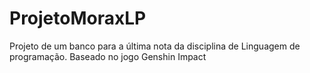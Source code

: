 # ProjetoMoraxLP
Projeto de um banco para a última nota da disciplina de Linguagem de programação. Baseado no jogo Genshin Impact
